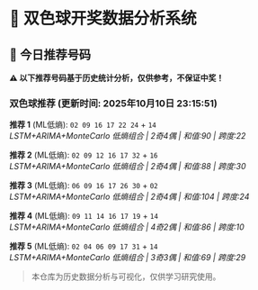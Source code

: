 # 🎯 双色球开奖数据分析系统

<!-- BEGIN:recommendations -->
## 🎯 今日推荐号码

**⚠️ 以下推荐号码基于历史统计分析，仅供参考，不保证中奖！**

### 双色球推荐 (更新时间: 2025年10月10日 23:15:51)

**推荐 1** (ML低熵): `02 09 16 17 22 24` + `14`  
*LSTM+ARIMA+MonteCarlo 低熵组合 | 2奇4偶 | 和值:90 | 跨度:22*

**推荐 2** (ML低熵): `02 09 12 16 17 32` + `16`  
*LSTM+ARIMA+MonteCarlo 低熵组合 | 2奇4偶 | 和值:88 | 跨度:30*

**推荐 3** (ML低熵): `06 09 16 17 26 30` + `02`  
*LSTM+ARIMA+MonteCarlo 低熵组合 | 2奇4偶 | 和值:104 | 跨度:24*

**推荐 4** (ML低熵): `09 11 14 16 17 19` + `14`  
*LSTM+ARIMA+MonteCarlo 低熵组合 | 4奇2偶 | 和值:86 | 跨度:10*

**推荐 5** (ML低熵): `02 04 06 09 17 31` + `14`  
*LSTM+ARIMA+MonteCarlo 低熵组合 | 3奇3偶 | 和值:69 | 跨度:29*

<!-- END:recommendations -->



























































> 本仓库为历史数据分析与可视化，仅供学习研究使用。
